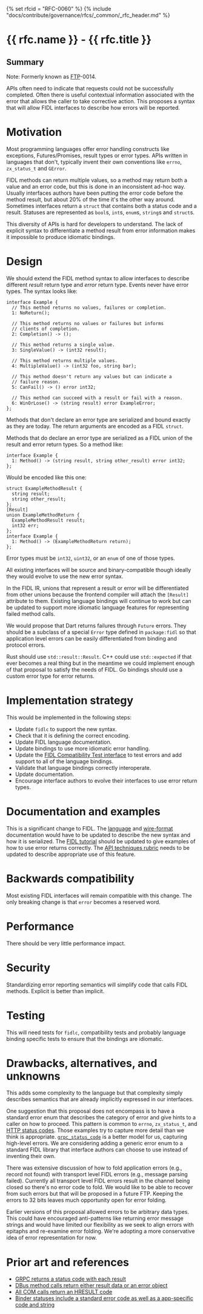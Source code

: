 {% set rfcid = "RFC-0060" %}
{% include "docs/contribute/governance/rfcs/_common/_rfc_header.md" %}
# {{ rfc.name }} - {{ rfc.title }}
<!-- SET the `rfcid` VAR ABOVE. DO NOT EDIT ANYTHING ELSE ABOVE THIS LINE. -->

## Summary

Note: Formerly known as [FTP](../deprecated-ftp-process.md)-0014.

APIs often need to indicate that requests could not be successfully completed.
Often there is useful contextual information associated with the error that
allows the caller to take corrective action.
This proposes a syntax that will allow FIDL interfaces to describe how errors
will be reported.

# Motivation

Most programming languages offer error handling constructs like exceptions,
Futures/Promises, result types or error types.
APIs written in languages that don't, typically invent their own conventions
like `errno`, `zx_status_t` and `GError`.

FIDL methods can return multiple values, so a method may return both a value and
an error code, but this is done in an inconsistent ad-hoc way.
Usually interfaces authors have been putting the error code before the method
result, but about 20% of the time it's the other way around.
Sometimes interfaces return a `struct` that contains both a status code and a
result.
Statuses are represented as `bool`s, `int`s, `enum`s, `string`s and `struct`s.

This diversity of APIs is hard for developers to understand.
The lack of explicit syntax to differentiate a method result from error
information makes it impossible to produce idiomatic bindings.

# Design

We should extend the FIDL method syntax to allow interfaces to describe
different *result* return type and *error* return type.
Events never have error types.
The syntax looks like:

```fidl
interface Example {
  // This method returns no values, failures or completion.
  1: NoReturn();

  // This method returns no values or failures but informs
  // clients of completion.
  2: Completion() -> ();

  // This method returns a single value.
  3: SingleValue() -> (int32 result);

  // This method returns multiple values.
  4: MultipleValue() -> (int32 foo, string bar);

  // This method doesn't return any values but can indicate a
  // failure reason.
  5: CanFail() -> () error int32;

  // This method can succeed with a result or fail with a reason.
  6: WinOrLose() -> (string result) error ExampleError;
};
```

Methods that don't declare an error type are serialized and bound exactly as
they are today.
The return arguments are encoded as a FIDL `struct`.

Methods that do declare an error type are serialized as a FIDL union of the
result and error return types.
So a method like:

```fidl
interface Example {
  1: Method() -> (string result, string other_result) error int32;
};
```

Would be encoded like this one:

```fidl
struct ExampleMethodResult {
  string result;
  string other_result;
};
[Result]
union ExampleMethodReturn {
  ExampleMethodResult result;
  int32 err;
};
interface Example {
  1: Method() -> (ExampleMethodReturn return);
};
```

Error types must be `int32`, `uint32`, or an `enum` of one of those types.

All existing interfaces will be source and binary-compatible though ideally
they would evolve to use the new error syntax.

In the FIDL IR, unions that represent a result or error will be differentiated
from other unions because the frontend compiler will attach the `[Result]`
attribute to them.
Existing language bindings will continue to work but can be updated to support
more idiomatic language features for representing failed method calls.

We would propose that Dart returns failures through `Future` errors.
They should be a subclass of a special `Error` type defined in `package:fidl`
so that application level errors can be easily differentiated from binding
and protocol errors.

Rust should use `std::result::Result`.
C++ could use `std::expected` if that ever becomes a real thing but in the
meantime we could implement enough of that proposal to satisfy the needs of
FIDL.
Go bindings should use a custom error type for error returns.

# Implementation strategy

This would be implemented in the following steps:

* Update `fidlc` to support the new syntax.
* Check that it is defining the correct encoding.
* Update FIDL language documentation.
* Update bindings to use more idiomatic error handling.
* Update the [FIDL Compatibility Test interface][testinterface]
  to test errors and add support to all of the language bindings.
* Validate that language bindings correctly interoperate.
* Update documentation.
* Encourage interface authors to evolve their interfaces to use error
  return types.

# Documentation and examples

This is a significant change to FIDL.
The [language] and [wire-format] documentation would have to be updated to
describe the new syntax and how it is serialized.
The [FIDL tutorial][tutorial] should be updated to give examples of how to
use error returns correctly.
The [API techniques rubric][rubric] needs to be updated to describe appropriate use
of this feature.

# Backwards compatibility

Most existing FIDL interfaces will remain compatible with this change.
The only breaking change is that `error` becomes a reserved word.

# Performance

There should be very little performance impact.

# Security

Standardizing error reporting semantics will simplify code that calls FIDL
methods.
Explicit is better than implicit.

# Testing

This will need tests for `fidlc`, compatibility tests and probably language
binding specific tests to ensure that the bindings are idiomatic.

# Drawbacks, alternatives, and unknowns

This adds some complexity to the language but that complexity simply describes
semantics that are already implicitly expressed in our interfaces.

One suggestion that this proposal does not encompass is to have a standard
error enum that describes the category of error and give hints to a caller on
how to proceed.
This pattern is common to `errno`, `zx_status_t`, and [HTTP status
codes][http].
Those examples try to capture more detail than we think is appropriate.
[`grpc_status_code`][grpc_status_code] is a better model for us, capturing
high-level errors.
We are considering adding a generic error enum to a standard FIDL library that
interface authors can choose to use instead of inventing their own.

There was extensive discussion of how to fold application errors (e.g., record
not found) with transport level FIDL errors (e.g., message parsing failed).
Currently all transport level FIDL errors result in the channel being closed so
there's no error code to fold.
We would like to be able to recover from such errors but that will be
proposed in a future FTP.
Keeping the errors to 32 bits leaves much opportunity open for error folding.

Earlier versions of this proposal allowed errors to be arbitrary data types.
This could have encouraged anti-patterns like returning error message strings
and would have limited our flexibility as we seek to align errors with epitaphs
and re-examine error folding.
We're adopting a more conservative idea of error representation for now.

# Prior art and references

* [GRPC returns a status code with each result][grpc]
* [DBus method calls return either result data or an error object][dbus]
* [All COM calls return an HRESULT code][com]
* [Binder statuses include a standard error code as well as a app-specific code
  and string][binder]

<!-- xrefs -->
[binder]: https://android.googlesource.com/platform/frameworks/native/+/1651ced/include/binder/Status.h
[com]: https://docs.microsoft.com/en-us/windows/desktop/learnwin32/error-handling-in-com
[dbus]: https://dbus.freedesktop.org/doc/dbus-tutorial.html#callprocedure
[grpc]: https://grpc.io/docs/guides/error.html
[http]: https://tools.ietf.org/html/rfc1945#section-9
[language]: /docs/reference/fidl/language/language.md
[rubric]: /docs/concepts/api/fidl.md
[testinterface]: /src/tests/fidl/compatibility/compatibility_service.test.fidl
[tutorial]: /docs/development/languages/fidl/tutorials/overview.md
[wire-format]: /docs/reference/fidl/language/wire-format/README.md
[grpc_status_code]: https://github.com/grpc/grpc/blob/HEAD/include/grpc/impl/codegen/status.h#L26
